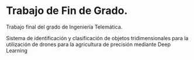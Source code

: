 # Trabajo de Fin de Grado. 
Trabajo final del grado de Ingeniería Telemática.

Sistema de identificación y clasificación de objetos tridimensionales para la utilización de drones para la agricultura de precisión mediante Deep Learning

